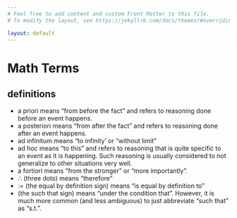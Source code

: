 ```yaml
---
# Feel free to add content and custom Front Matter to this file.
# To modify the layout, see https://jekyllrb.com/docs/themes/#overriding-theme-defaults

layout: default
---
```

# Math Terms

## definitions
  * a priori means “from before the fact” and refers to reasoning done before an event happens.
  * a posteriori means “from after the fact” and refers to reasoning done after an event happens.
  * ad infinitum means “to infinity’ or “without limit”
  * ad hoc means “to this” and refers to reasoning that is quite specific to an event as it is
    happening. Such reasoning is usually considered to not generalize to other situations very
    well.
  * a fortiori means “from the stronger” or “more importantly”.
  * ∴ (three dots) means “therefore”
  * := (the equal by definition sign) means “is equal by definition to”
  *  (the such that sign) means “under the condition that”. However, it is much more common
(and less ambiguous) to just abbreviate “such that” as “s.t.”.